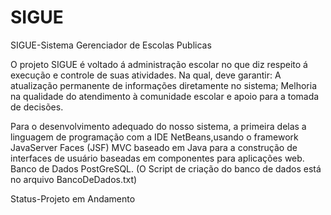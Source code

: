 # SIGUE
SIGUE-Sistema Gerenciador de Escolas Publicas

O projeto SIGUE é  voltado á administração escolar no que diz respeito á execução e controle de suas atividades. Na qual, deve garantir: A atualização permanente de informações diretamente  no sistema; Melhoria na qualidade do atendimento à comunidade escolar e apoio para a tomada de decisões. 

Para o desenvolvimento adequado do nosso sistema, a primeira delas a linguagem de programação com a IDE NetBeans,usando o framework JavaServer Faces (JSF) MVC baseado em Java para a construção de interfaces de usuário baseadas em componentes para aplicações web. Banco de Dados PostGreSQL. (O Script de criação do banco de dados está no arquivo BancoDeDados.txt)

Status-Projeto em Andamento

